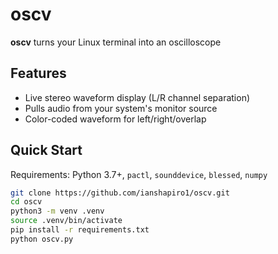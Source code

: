 # oscv

**oscv** turns your Linux terminal into an oscilloscope


## Features

- Live stereo waveform display (L/R channel separation)
- Pulls audio from your system's monitor source
- Color-coded waveform for left/right/overlap

## Quick Start

Requirements: Python 3.7+, `pactl`, `sounddevice`, `blessed`, `numpy`

```bash
git clone https://github.com/ianshapiro1/oscv.git
cd oscv
python3 -m venv .venv
source .venv/bin/activate
pip install -r requirements.txt
python oscv.py
